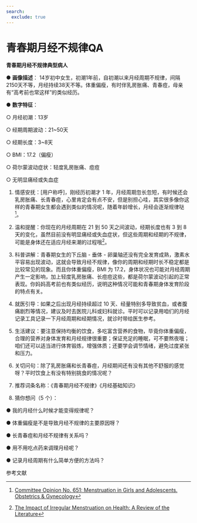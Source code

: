 ```yaml
---
search:
  exclude: true
---
```

# 青春期月经不规律QA

**青春期月经不规律典型病人**

● **画像描述**： 14岁初中女生，初潮1年前，自初潮以来月经周期不规律，间隔2150天不等，月经持续38天不等。体重偏瘦，有时伴乳房胀痛、青春痘，母亲有“高考前也常这样”的类似经历。

● **数字特征**：

  ○ 月经初潮：13岁

  ○ 经期周期波动：21~50天

  ○ 经期长度：3~8天

  ○ BMI：17.2（偏瘦）

  ○ 荷尔蒙波动症状：轻度乳房胀痛、痘痘

  ○ 无明显痛经或失血症

1. 情感安抚：[用户称呼]，刚经历初潮才 1 年，月经周期忽长忽短，有时候还会乳房胀痛、长青春痘，心里肯定会有点不安，但是别担心哇，其实很多像你这样的青春期女生都会遇到类似的情况呢，随着年龄增长，月经会逐渐规律哒[^2]。

2. 温和提醒：你现在的月经周期在 21 到 50 天之间波动，经期长度也有 3 到 8 天的变化，虽然目前没有明显痛经或失血症状，但这些周期和经期的不规律，可能是身体还在适应月经来潮的过程哦[^1]。

3. 科普讲解：青春期女生的下丘脑 - 垂体 - 卵巢轴还没有完全发育成熟，激素水平容易出现波动，这就会导致月经不规律，像你的周期和经期时长不稳定都是比较常见的现象。而且你体重偏瘦，BMI 为 17.2，身体状况也可能对月经周期产生一定影响，加上轻度乳房胀痛、长痘痘这些，都是荷尔蒙波动引起的正常表现。你妈妈高考前也有类似经历，说明这种情况可能和青春期身体发育阶段的特点有关。
4. 就医引导：如果之后出现月经持续超过 10 天、经量特别多导致贫血，或者腹痛剧烈等情况，建议及时去医院儿科或妇科就诊。平时可以记录用咱们的月经记录工具记录一下月经周期和经期情况，就诊时带给医生参考。

5. 生活建议：要注意保持均衡的饮食，多吃富含营养的食物，毕竟你体重偏瘦，合理的营养对身体发育和月经规律很重要；保证充足的睡眠，可不要熬夜哦；咱们还可以适当进行体育锻炼，增强体质；还要学会调节情绪，避免过度紧张和压力。

6. 关切问句：除了乳房胀痛和长青春痘，月经期间还有没有其他不舒服的感觉呀？平时饮食上有没有特别挑食的情况呢？

7. 推荐词条名称：《青春期月经不规律》《月经基础知识》

8. 猜你想问（5 个）：

● 我的月经什么时候才能变得规律呢？

● 体重偏瘦是不是导致月经不规律的主要原因呀？

● 长青春痘和月经不规律有关系吗？

● 用不用吃点药来调理月经呢？

● 记录月经周期有什么简单方便的方法吗？

参考文献

[^1]:[The Impact of Irregular Menstruation on Health: A Review of the Literature](https://pmc.ncbi.nlm.nih.gov/articles/PMC10733621/)

[^2]:[Committee Opinion No. 651: Menstruation in Girls and Adolescents. Obstetrics & Gynecology](https://journals.lww.com/greenjournal/fulltext/2015/12000/committee_opinion_no__651__menstruation_in_girls.59.aspx)